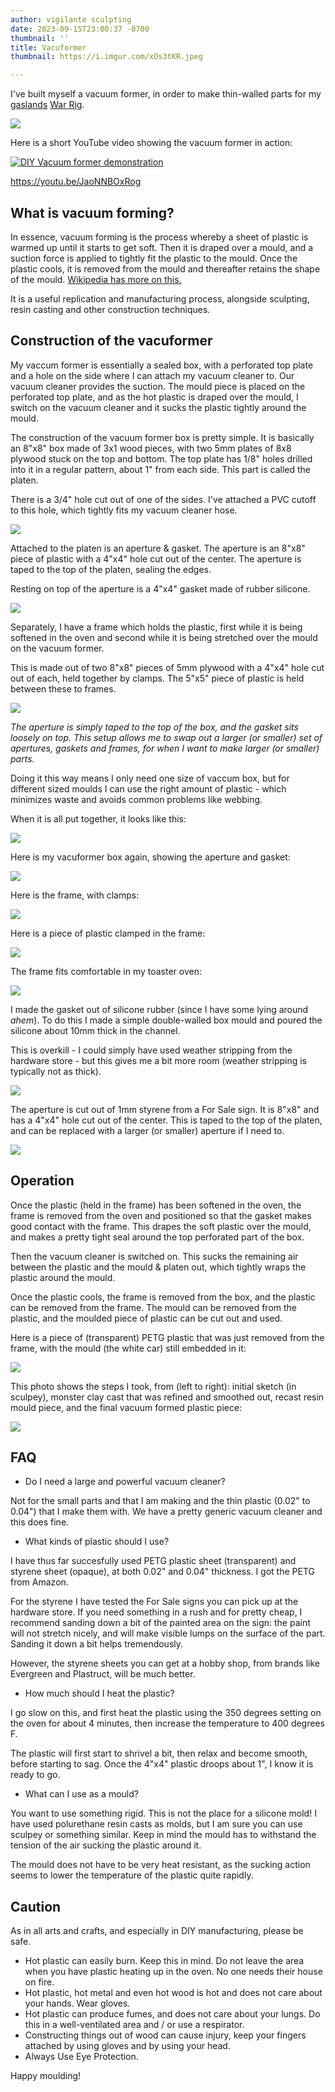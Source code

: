 ```yaml
---
author: vigilante sculpting
date: 2023-09-15T23:00:37 -0700
thumbnail: ''
title: Vacuformer
thumbnail: https://i.imgur.com/xOs3tKR.jpeg

---
```


I've built myself a vacuum former, in order to make thin-walled parts for my [gaslands](https://gaslands.com/) [War Rig](https://www.vigilantesculpting.com/tags/projectwarrig.html).

![](https://i.imgur.com/xOs3tKR.jpeg)

Here is a short YouTube video showing the vacuum former in action:

[![DIY Vacuum former demonstration](https://i.imgur.com/ty9PN4f.jpg)](http://www.youtube.com/watch?v=JaoNNBOxRog)

https://youtu.be/JaoNNBOxRog

What is vacuum forming?
--

In essence, vacuum forming is the process whereby a sheet of plastic is warmed up until it starts to get soft. Then it is draped over a mould, and a suction force is applied to tightly fit the plastic to the mould. Once the plastic cools, it is removed from the mould and thereafter retains the shape of the mould.
[Wikipedia has more on this.](https://en.wikipedia.org/wiki/Vacuum_forming)

It is a useful replication and manufacturing process, alongside sculpting, resin casting and other construction techniques.

Construction of the vacuformer
--

My vaccum former is essentially a sealed box, with a perforated top plate and a hole on the side where I can attach my vacuum cleaner to. Our vacuum cleaner provides the suction. The mould piece is placed on the perforated top plate, and as the hot plastic is draped over the mould, I switch on the vacuum cleaner and it sucks the plastic tightly around the mould.

The construction of the vacuum former box is pretty simple. It is basically an 8"x8" box made of 3x1 wood pieces, with two 5mm plates of 8x8 plywood stuck on the top and bottom. The top plate has 1/8" holes drilled into it in a regular pattern, about 1" from each side. This part is called the platen.

There is a 3/4" hole cut out of one of the sides. I've attached a 
PVC cutoff to this hole, which tightly fits my vacuum cleaner hose.

![](https://i.imgur.com/Qxe7o4D.png)

Attached to the platen is an aperture & gasket. The aperture is an 8"x8" piece of plastic with a 4"x4" hole cut out of the center. The aperture is taped to the top of the platen, sealing the edges.

Resting on top of the aperture is a 4"x4" gasket made of rubber silicone. 

![](https://i.imgur.com/UtSDARV.png)

Separately, I have a frame which holds the plastic, first while it is being softened in the oven and second while it is being stretched over the mould on the vacuum former.

This is made out of two 8"x8" pieces of 5mm plywood with a 4"x4" hole cut out of each, held together by clamps. The 5"x5" piece of plastic is held between these to frames.

![](https://i.imgur.com/PzyzUQ1.png)

*The aperture is simply taped to the top of the box, and the gasket sits loosely on top. This setup allows me to swap out a larger (or smaller) set of apertures, gaskets and frames, for when I want to make larger (or smaller) parts.*
 
Doing it this way means I only need one size of vaccum box, but for different sized moulds I can use the right amount of plastic - which minimizes waste and avoids common problems like webbing.

When it is all put together, it looks like this:

![](https://i.imgur.com/tck0tSr.png)

Here is my vacuformer box again, showing the aperture and gasket:

![](https://i.imgur.com/xOs3tKR.jpeg)


Here is the frame, with clamps:

![](https://i.imgur.com/wzJfdPk.jpeg)

Here is a piece of plastic clamped in the frame:

![](https://i.imgur.com/d4Pr4bk.jpeg)

The frame fits comfortable in my toaster oven:

![](https://i.imgur.com/K79RlH2.jpeg)

I made the gasket out of silicone rubber (since I have some lying around *ahem*). To do this I made a simple double-walled box mould and poured the silicone about 10mm thick in the channel.

This is overkill - I could simply have used weather stripping from the hardware store - but this gives me a bit more room (weather stripping is typically not as thick).

![](https://i.imgur.com/CA7S2Op.jpeg)

The aperture is cut out of 1mm styrene from a For Sale sign. It is 8"x8" and has a 4"x4" hole cut out of the center. This is taped to the top of the platen, and can be replaced with a larger (or smaller) aperture if I need to.

![](https://i.imgur.com/y2pk2K6.jpeg)

Operation
--

Once the plastic (held in the frame) has been softened in the oven, the frame is removed from the oven and positioned so that the gasket makes good contact with the frame. This drapes the soft plastic over the mould, and makes a pretty tight seal around the top perforated part of the box.

Then the vacuum cleaner is switched on. This sucks the remaining air between the plastic and the mould & platen out, which tightly wraps the plastic around the mould.

Once the plastic cools, the frame is removed from the box, and the plastic can be removed from the frame. The mould can be removed from the plastic, and the moulded piece of plastic can be cut out and used.

Here is a piece of (transparent) PETG plastic that was just removed from the frame, with the mould (the white car) still embedded in it:

![](https://i.imgur.com/y7qQVtJ.jpeg)

This photo shows the steps I took, from (left to right): initial sketch (in sculpey), monster clay cast that was refined and smoothed out, recast resin mould piece, and the final vacuum formed plastic piece:

![](https://i.imgur.com/2WDaylE.jpeg)

FAQ
--

- Do I need a large and powerful vacuum cleaner?

Not for the small parts and that I am making and the thin plastic (0.02" to 0.04") that I make them with. We have a pretty generic vacuum cleaner and this does fine.

- What kinds of plastic should I use?

I have thus far succesfully used PETG plastic sheet (transparent) and styrene sheet (opaque), at both 0.02" and 0.04" thickness. I got the PETG from Amazon.

For the styrene I have tested the For Sale signs you can pick up at the hardware store. If you need something in a rush and for pretty cheap, I recommend sanding down a bit of the painted area on the sign: the paint will not stretch nicely, and will make visible lumps on the surface of the part. Sanding it down a bit helps tremendously.

However, the styrene sheets you can get at a hobby shop, from brands like Evergreen and Plastruct, will be much better.

- How much should I heat the plastic?

I go slow on this, and first heat the plastic using the 350 degrees setting on the oven for about 4 minutes, then increase the temperature to 400 degrees F.

The plastic will first start to shrivel a bit, then relax and become smooth, before starting to sag. Once the 4"x4" plastic droops about 1", I know it is ready to go.

- What can I use as a mould?

You want to use something rigid. This is not the place for a silicone mold! I have used polurethane resin casts as molds, but I am sure you can use sculpey or something similar. Keep in mind the mould has to withstand the tension of the air sucking the plastic around it.

The mould does not have to be very heat resistant, as the sucking action seems to lower the temperature of the plastic quite rapidly.

Caution
--

As in all arts and crafts, and especially in DIY manufacturing, please be safe.

- Hot plastic can easily burn. Keep this in mind. Do not leave the area when you have plastic heating up in the oven. No one needs their house on fire.
- Hot plastic, hot metal and even hot wood is hot and does not care about your hands. Wear gloves.
- Hot plastic can produce fumes, and does not care about your lungs. Do this in a well-ventilated area and / or use a respirator.
- Constructing things out of wood can cause injury, keep your fingers attached by using gloves and by using your head.
- Always Use Eye Protection.

Happy moulding!

